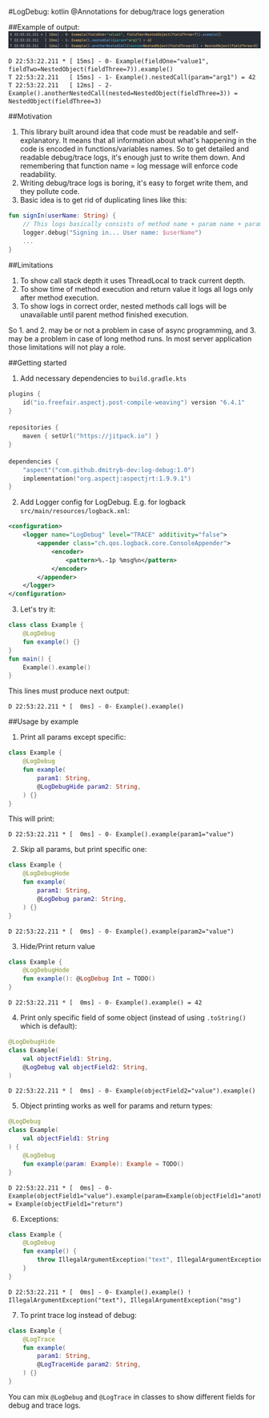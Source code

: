 #LogDebug: kotlin @Annotations for debug/trace logs generation

##Example of output:
![screenshot](docs/screenshot.png)
````
D 22:53:22.211 * [ 15ms] - 0- Example(fieldOne="value1", fieldTwo=NestedObject(fieldThree=7)).example()
T 22:53:22.211   [ 15ms] - 1- Example().nestedCall(param="arg1") = 42
T 22:53:22.211   [ 12ms] - 2- Example().anotherNestedCall(nested=NestedObject(fieldThree=3)) = NestedObject(fieldThree=3)
````
##Motivation
1. This library built around idea that code must be readable and self-explanatory. It means that all information about
what's happening in the code is encoded in functions/variables names. So to get detailed and readable debug/trace
logs, it's enough just to write them down. And remembering that function name = log message will enforce code readability.
2. Writing debug/trace logs is boring, it's easy to forget write them, and they pollute code.
3. Basic idea is to get rid of duplicating lines like this:

```kotlin
fun signIn(userName: String) {
    // This logs basically consists of method name + param name + param value
    logger.debug("Signing in... User name: $userName")
    ...
}
```
##Limitations
1. To show call stack depth it uses ThreadLocal to track current depth.
2. To show time of method execution and return value it logs all logs only after method execution.
3. To show logs in correct order, nested methods call logs will be unavailable until parent method finished execution.

So 1. and 2. may be or not a problem in case of async programming, and 3. may be a problem in case of long method runs.
In most server application those limitations will not play a role.

##Getting started
1. Add necessary dependencies to `build.gradle.kts`
```kotlin
plugins {
    id("io.freefair.aspectj.post-compile-weaving") version "6.4.1"
}

repositories {
    maven { setUrl("https://jitpack.io") }
}

dependencies {
    "aspect"("com.github.dmitryb-dev:log-debug:1.0")
    implementation("org.aspectj:aspectjrt:1.9.9.1")
}
```
2. Add Logger config for LogDebug. E.g. for logback `src/main/resources/logback.xml`:
```xml
<configuration>
    <logger name="LogDebug" level="TRACE" additivity="false">
        <appender class="ch.qos.logback.core.ConsoleAppender">
            <encoder>
                <pattern>%.-1p %msg%n</pattern>
            </encoder>
        </appender>
    </logger>
</configuration>
 ```
3. Let's try it:
```kotlin
class class Example {
    @LogDebug
    fun example() {}
}
fun main() {
    Example().example()
}
```
This lines must produce next output:
```
D 22:53:22.211 * [  0ms] - 0- Example().example()
```

##Usage by example
1. Print all params except specific:
```kotlin
class Example {
    @LogDebug
    fun example(
        param1: String,
        @LogDebugHide param2: String,
    ) {}
}
```
This will print:
```
D 22:53:22.211 * [  0ms] - 0- Example().example(param1="value")
```
2. Skip all params, but print specific one:
```kotlin
class Example {
    @LogDebugHode
    fun example(
        param1: String,
        @LogDebug param2: String,
    ) {}
}
```
```
D 22:53:22.211 * [  0ms] - 0- Example().example(param2="value")
```
3. Hide/Print return value
```kotlin
class Example {
    @LogDebugHode
    fun example(): @LogDebug Int = TODO()
}
```
```
D 22:53:22.211 * [  0ms] - 0- Example().example() = 42
```
4. Print only specific field of some object (instead of using `.toString()` which is default):
```kotlin
@LogDebugHide
class Example(
    val objectField1: String,
    @LogDebug val objectField2: String,
)
```
```
D 22:53:22.211 * [  0ms] - 0- Example(objectField2="value").example()
```
5. Object printing works as well for params and return types:
```kotlin
@LogDebug
class Example(
    val objectField1: String
) {
    @LogDebug
    fun example(param: Example): Example = TODO()
}
```
```
D 22:53:22.211 * [  0ms] - 0- Example(objectField1="value").example(param=Example(objectField1="another")) = Example(objectField1="return")
```
6. Exceptions:
```kotlin
class Example {
    @LogDebug
    fun example() {
        throw IllegalArgumentException("text", IllegalArgumentException("msg"))
    }
}
```
```
D 22:53:22.211 * [  0ms] - 0- Example().example() ! IllegalArgumentException("text"), IllegalArgumentException("msg")
```
7. To print trace log instead of debug:
```kotlin
class Example {
    @LogTrace
    fun example(
        param1: String,
        @LogTraceHide param2: String,
    ) {}
}
```
You can mix `@LogDebug` and `@LogTrace` in classes to show different fields for debug and trace logs.